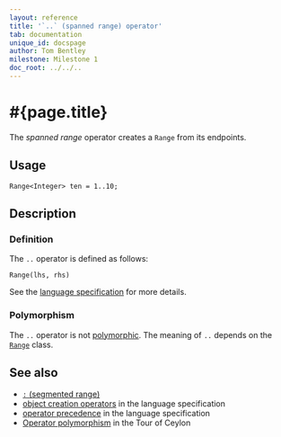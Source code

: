 ```yaml
---
layout: reference
title: '`..` (spanned range) operator'
tab: documentation
unique_id: docspage
author: Tom Bentley
milestone: Milestone 1
doc_root: ../../..
---
```


# #{page.title}

The *spanned range* operator creates a `Range` from its endpoints.

## Usage 

    Range<Integer> ten = 1..10;

## Description


### Definition

The `..` operator is defined as follows:

<!-- check:none -->
    Range(lhs, rhs)

See the [language specification](#{page.doc_root}/#{site.urls.spec_relative}#constructors) for 
more details.

### Polymorphism

The `..` operator is not [polymorphic](#{page.doc_root}/reference/operator/operator-polymorphism). 
The meaning of `..` depends on the 
[`Range`](#{site.urls.apidoc_current}/class_Range.html) 
class.

## See also

* [`:` (segmented range)](../segmented-range)
* [object creation operators](#{page.doc_root}/#{site.urls.spec_relative}#constructors) in the 
  language specification
* [operator precedence](#{page.doc_root}/#{site.urls.spec_relative}#operatorprecedence) in the 
  language specification
* [Operator polymorphism](#{page.doc_root}/tour/language-module/#operator_polymorphism) 
  in the Tour of Ceylon

